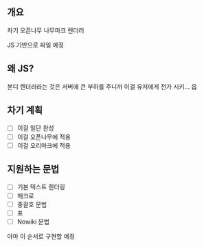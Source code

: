 ## 개요
차기 오픈나무 나무마크 렌더러

JS 기반으로 짜일 예정

## 왜 JS?
본디 렌더러라는 것은 서버에 큰 부하를 주니까 이걸 유저에게 전가 시키... 읍

## 차기 계획
 - [ ] 이걸 일단 완성
 - [ ] 이걸 오픈나무에 적용
 - [ ] 이걸 오리마크에 적용

## 지원하는 문법
 - [ ] 기본 텍스트 렌더링
 - [ ] 매크로
 - [ ] 중괄호 문법
 - [ ] 표
 - [ ] Nowiki 문법
 
 아마 이 순서로 구현할 예정
